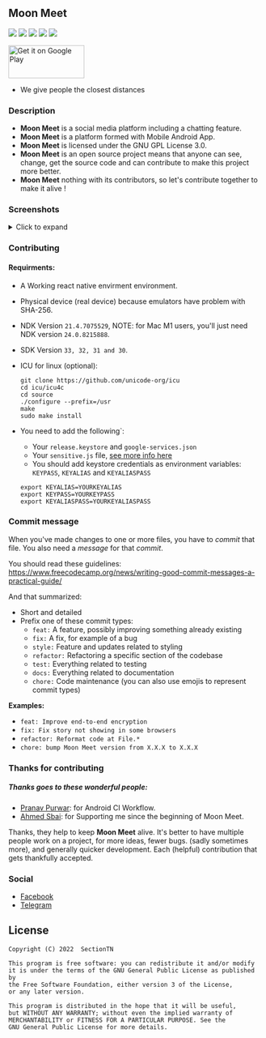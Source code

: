 ## Moon Meet

<p float="left">
<img src="https://img.shields.io/badge/license-GPL-blue.svg" />
<img src="https://visitor-badge.laobi.icu/badge?page_id=MoonMeet.MoonMeet-CrossPlatform" />
<img src="https://github.com/MoonMeet/MoonMeet-CrossPlatform/actions/workflows/android-ci-linux.yml/badge.svg" />
<img src="https://github.com/MoonMeet/MoonMeet-CrossPlatform/actions/workflows/android-ci-linux-narch.yml/badge.svg" />
<img src="https://www.codefactor.io/repository/github/moonmeet/moonmeet-crossplatform/badge" />
</p>
<p>
<a href='https://play.google.com/store/apps/details?id=org.moon.moonmeet&utm_campaign=Moon%20Meet&pcampaignid=pcampaignidMKT-Other-global-all-co-prtnr-py-PartBadge-Mar2515-1'>
<img alt='Get it on Google Play' src='https://play.google.com/intl/en_us/badges/static/images/badges/en_badge_web_generic.png' width="150" height="65"/>
</a>
</p>

- We give people the closest distances

### Description

- **Moon Meet** is a social media platform including a chatting feature.
- **Moon Meet** is a platform formed with Mobile Android App.
- **Moon Meet** is licensed under the GNU GPL License 3.0.
- **Moon Meet** is an open source project means that anyone can see, change, get the source code and can contribute to make this project more better.
- **Moon Meet** nothing with its contributors, so let's contribute together to make it alive !

### Screenshots

<details><summary>Click to expand</summary>
<p float="left">
<img src="https://raw.github.com/MoonMeet/MoonMeet-CrossPlatform/main/assets/splash.png" width="225" height="575" />
<img src="https://raw.github.com/MoonMeet/MoonMeet-CrossPlatform/main/assets/login.png" width="225" height="575" />
<img src="https://raw.github.com/MoonMeet/MoonMeet-CrossPlatform/main/assets/home.png" width="225" height="575" />
</p>
<p float="left">
<img src="https://raw.github.com/MoonMeet/MoonMeet-CrossPlatform/main/assets/me.png" width="225" height="575" />
<img src="https://raw.github.com/MoonMeet/MoonMeet-CrossPlatform/main/assets/chats.png" width="225" height="575" />
<img src="https://raw.github.com/MoonMeet/MoonMeet-CrossPlatform/main/assets/discover.png" width="225" height="575" />
</p>
</details>

### Contributing

#### Requirments:

- A Working react native envirment environment.
- Physical device (real device) because emulators have problem with SHA-256.
- NDK Version `21.4.7075529`, NOTE: for Mac M1 users, you'll just need NDK version `24.0.8215888`.
- SDK Version `33, 32, 31 and 30`.
- ICU for linux (optional):

  ```
  git clone https://github.com/unicode-org/icu
  cd icu/icu4c
  cd source
  ./configure --prefix=/usr
  make
  sudo make install
  ```
- You need to add the following`:

  - Your `release.keystore` and `google-services.json`
  - Your `sensitive.js` file, [see more info here](/src/secrets/info.md)
  - You should add keystore  credentials as environment variables: `KEYPASS`, `KEYALIAS` and `KEYALIASPASS`

  ```
  export KEYALIAS=YOURKEYALIAS
  export KEYPASS=YOURKEYPASS
  export KEYALIASPASS=YOURKEYALIASPASS
  ```

### Commit message

When you've made changes to one or more files, you have to *commit* that file. You also need a *message* for that *commit*.

You should read these guidelines:
https://www.freecodecamp.org/news/writing-good-commit-messages-a-practical-guide/

And that summarized:

- Short and detailed
- Prefix one of these commit types:
  - `feat:` A feature, possibly improving something already existing
  - `fix:` A fix, for example of a bug
  - `style:` Feature and updates related to styling
  - `refactor:` Refactoring a specific section of the codebase
  - `test:` Everything related to testing
  - `docs:` Everything related to documentation
  - `chore:` Code maintenance (you can also use emojis to represent commit types)

**Examples:**

- `feat: Improve end-to-end encryption `
- `fix: Fix story not showing in some browsers`
- `refactor: Reformat code at File.*`
- `chore: bump Moon Meet version from X.X.X to X.X.X `

### Thanks for contributing

##### Thanks goes to these wonderful people:

- [Pranav Purwar](https://github.com/PranavPurwar): for Android CI Workflow.
- [Ahmed Sbai](https://github.com/sbaiahmed1): for Supporting me since the beginning of Moon Meet.

Thanks, they help to keep **Moon Meet** alive. It's better to have multiple people work on a project, for more ideas, fewer bugs. (sadly sometimes more), and generally quicker development. Each (helpful) contribution that gets thankfully accepted.

### Social

- [Facebook](https://www.facebook.com/moonmeetofficial)
- [Telegram](https://t.me/MoonMeet)

## License

```
Copyright (C) 2022  SectionTN

This program is free software: you can redistribute it and/or modify
it is under the terms of the GNU General Public License as published by
the Free Software Foundation, either version 3 of the License, 
or any later version.

This program is distributed in the hope that it will be useful,
but WITHOUT ANY WARRANTY; without even the implied warranty of
MERCHANTABILITY or FITNESS FOR A PARTICULAR PURPOSE. See the
GNU General Public License for more details.
```
